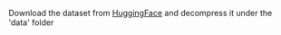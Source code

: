Download the dataset from [HuggingFace](https://huggingface.co/datasets/QingyuLiu1/ICSD) and decompress it under the 'data' folder